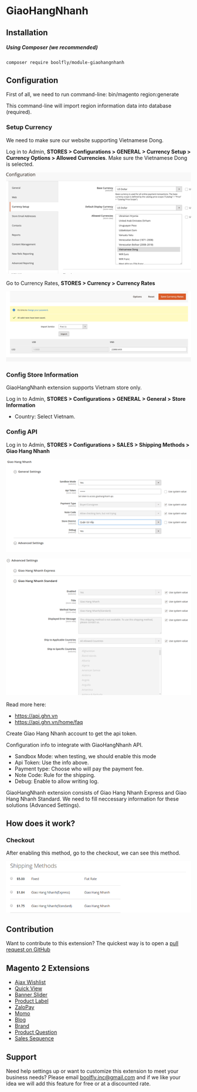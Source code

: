 # GiaoHangNhanh


## Installation

##### Using Composer (we recommended)

```
composer require boolfly/module-giaohangnhanh
```

## Configuration

First of all, we need to run command-line: bin/magento region:generate

This command-line will import region information data into database (required).

### Setup Currency

We need to make sure our website supporting Vietnamese Dong.

Log in to Admin, **STORES > Configurations > GENERAL > Currency Setup > Currency Options > Allowed Currencies**. Make sure the Vietnamese Dong is selected.

![GiaoHangNhanh currency](https://github.com/boolfly/wiki/blob/master/magento/magento2/images/giaohangnhanh/currency-setup.png)

Go to Currency Rates, **STORES > Currency > Currency Rates**

![GiaoHangNhanh currency](https://github.com/boolfly/wiki/blob/master/magento/magento2/images/giaohangnhanh/currency-rate.png)

### Config Store Information
GiaoHangNhanh extension supports Vietnam store only.

Log in to Admin, **STORES > Configurations > GENERAL > General > Store Information**

 - Country: Select Vietnam.

### Config API
Log in to Admin, **STORES > Configurations > SALES > Shipping Methods > Giao Hang Nhanh**

![GiaoHangNhanh Configuration](https://github.com/boolfly/wiki/blob/master/magento/magento2/images/giaohangnhanh/config-1.png)

![GiaoHangNhanh Configuration](https://github.com/boolfly/wiki/blob/master/magento/magento2/images/giaohangnhanh/config-2.png)

Read more here:

- https://api.ghn.vn
- https://api.ghn.vn/home/faq

Create Giao Hang Nhanh account to get the api token.

Configuration info to integrate with GiaoHangNhanh API.

   - Sandbox Mode: when testing, we should enable this mode
   - Api Token: Use the info above.
   - Payment type: Choose who will pay the payment fee.
   - Note Code: Rule for the shipping.
   - Debug: Enable to allow writing log.

GiaoHangNhanh extension consists of Giao Hang Nhanh Express and Giao Hang Nhanh Standard. We need to fill neccessary information for these solutions (Advanced Settings).


## How does it work?

### Checkout
 After enabling this method, go to the checkout, we can see this method.

 ![GiaoHangNhanh Checkout](https://github.com/boolfly/wiki/blob/master/magento/magento2/images/giaohangnhanh/checkout.png)

Contribution
---
Want to contribute to this extension? The quickest way is to open a [pull request on GitHub](https://help.github.com/articles/using-pull-requests)

Magento 2 Extensions
---

- [Ajax Wishlist](https://github.com/boolfly/ajax-wishlist)
- [Quick View](https://github.com/boolfly/quick-view)
- [Banner Slider](https://github.com/boolfly/banner-slider)
- [Product Label](https://github.com/boolfly/product-label)
- [ZaloPay](https://github.com/boolfly/zalo-pay)
- [Momo](https://github.com/boolfly/momo-wallet)
- [Blog](https://github.com/boolfly/blog)
- [Brand](https://github.com/boolfly/brand)
- [Product Question](https://github.com/boolfly/product-question)
- [Sales Sequence](https://github.com/boolfly/sales-sequence)

Support
---
Need help settings up or want to customize this extension to meet your business needs? Please email boolfly.inc@gmail.com and if we like your idea we will add this feature for free or at a discounted rate.


